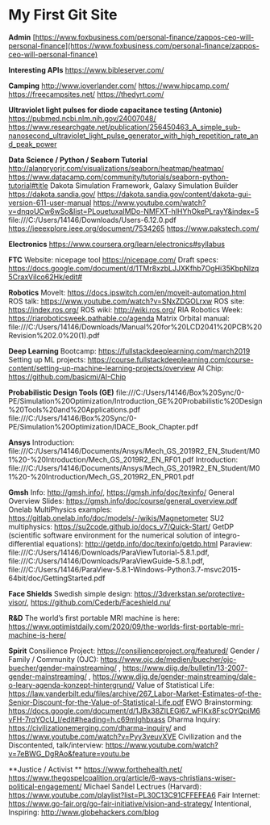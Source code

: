 # My First Git Site

**Admin**
[https://www.foxbusiness.com/personal-finance/zappos-ceo-will-personal-finance](https://www.foxbusiness.com/personal-finance/zappos-ceo-will-personal-finance)

**Interesting APIs**
https://www.bibleserver.com/

**Camping**
http://www.ioverlander.com/
https://www.hipcamp.com/
https://freecampsites.net/
https://thedyrt.com/

**Ultraviolet light pulses for diode capacitance testing (Antonio)**
https://pubmed.ncbi.nlm.nih.gov/24007048/
https://www.researchgate.net/publication/256450463_A_simple_sub-nanosecond_ultraviolet_light_pulse_generator_with_high_repetition_rate_and_peak_power

**Data Science / Python / Seaborn Tutorial**
http://alanpryorjr.com/visualizations/seaborn/heatmap/heatmap/
https://www.datacamp.com/community/tutorials/seaborn-python-tutorial#title
Dakota Simulation Framework, Galaxy Simulation Builder
https://dakota.sandia.gov/
https://dakota.sandia.gov/content/dakota-gui-version-611-user-manual
https://www.youtube.com/watch?v=dnqoUCw6wSo&list=PLouetuxaIMDo-NMFXT-hlHYhOkePLrayY&index=5
file:///C:/Users/14146/Downloads/Users-6.12.0.pdf
https://ieeexplore.ieee.org/document/7534265
https://www.pakstech.com/

**Electronics**
https://www.coursera.org/learn/electronics#syllabus

**FTC**
Website: nicepage tool https://nicepage.com/
Draft specs: https://docs.google.com/document/d/1TMr8xzbLJJXKfhb7OgHi35KbpNlzq5CraxViIco62Hk/edit#

**Robotics**
MoveIt: https://docs.ipswitch.com/en/moveit-automation.html
ROS talk: https://www.youtube.com/watch?v=SNxZDGOLrxw
ROS site: https://index.ros.org/
ROS wiki: http://wiki.ros.org/
RIA Robotics Week: https://riaroboticsweek.pathable.co/agenda
Matrix Orbital manual: file:///C:/Users/14146/Downloads/Manual%20for%20LCD2041%20PCB%20Revision%202.0%20(1).pdf

**Deep Learning**
Bootcamp: https://fullstackdeeplearning.com/march2019
Setting up ML projects: https://course.fullstackdeeplearning.com/course-content/setting-up-machine-learning-projects/overview
AI Chip: https://github.com/basicmi/AI-Chip

**Probabilistic Design Tools (GE)**
file:///C:/Users/14146/Box%20Sync/0-PE/Simulation%20Optimization/Introduction_GE%20Probabilistic%20Design%20Tools%20and%20Applications.pdf
file:///C:/Users/14146/Box%20Sync/0-PE/Simulation%20Optimization/IDACE_Book_Chapter.pdf

**Ansys**
Introduction: file:///C:/Users/14146/Documents/Ansys/Mech_GS_2019R2_EN_Student/M01%20-%20Introduction/Mech_GS_2019R2_EN_RF01.pdf
Introduction: file:///C:/Users/14146/Documents/Ansys/Mech_GS_2019R2_EN_Student/M01%20-%20Introduction/Mech_GS_2019R2_EN_PR01.pdf

**Gmsh**
Info: http://gmsh.info/, https://gmsh.info/doc/texinfo/
General Overview Slides: https://gmsh.info/doc/course/general_overview.pdf
Onelab MultiPhysics examples: https://gitlab.onelab.info/doc/models/-/wikis/Magnetometer
SU2 multiphysics: https://su2code.github.io/docs_v7/Quick-Start/
GetDP (scientific software environment for the numerical solution of integro-differential equations): http://getdp.info/doc/texinfo/getdp.html
Paraview: file:///C:/Users/14146/Downloads/ParaViewTutorial-5.8.1.pdf, file:///C:/Users/14146/Downloads/ParaViewGuide-5.8.1.pdf, file:///C:/Users/14146/ParaView-5.8.1-Windows-Python3.7-msvc2015-64bit/doc/GettingStarted.pdf

**Face Shields**
Swedish simple design: https://3dverkstan.se/protective-visor/, https://github.com/Cederb/Faceshield.nu/

**R&D**
The world’s first portable MRI machine is here: https://www.optimistdaily.com/2020/09/the-worlds-first-portable-mri-machine-is-here/

**Spirit**
Consilience Project: https://consilienceproject.org/featured/
Gender / Family / Community (OJC): https://www.ojc.de/medien/buecher/ojc-buecher/gender-mainstreaming/ , https://www.dijg.de/bulletin/13-2007-gender-mainstreaming/ , https://www.dijg.de/gender-mainstreaming/dale-o-leary-agenda-konzept-hintergrund/
Value of Statistical Life: https://law.vanderbilt.edu/files/archive/267_Labor-Market-Estimates-of-the-Senior-Discount-for-the-Value-of-Statistical-Life.pdf
EWO Brainstorming: https://docs.google.com/document/d/1JBx38ZILEGl67_wFIKx8FscOYQpiM6vFH-7rqYOcU_I/edit#heading=h.c69mlghbxass
Dharma Inquiry: https://civilizationemerging.com/dharma-inquiry/ and https://www.youtube.com/watch?v=Pyy3veuvXVE
Civilization and the Discontented, talk/interview: https://www.youtube.com/watch?v=7eBWG_DgRAo&feature=youtu.be

**Justice / Activist **
https://www.forthehealth.net/
https://www.thegospelcoalition.org/article/6-ways-christians-wiser-political-engagement/
Michael Sandel Lectrues (Harvard): https://www.youtube.com/playlist?list=PL30C13C91CFFEFEA6
Fair Internet: https://www.go-fair.org/go-fair-initiative/vision-and-strategy/
Intentional, Inspiring: http://www.globehackers.com/blog

<!--stackedit_data:
eyJoaXN0b3J5IjpbLTE5MjQ5NzcxNDYsOTE5MTcwMjgwXX0=
-->